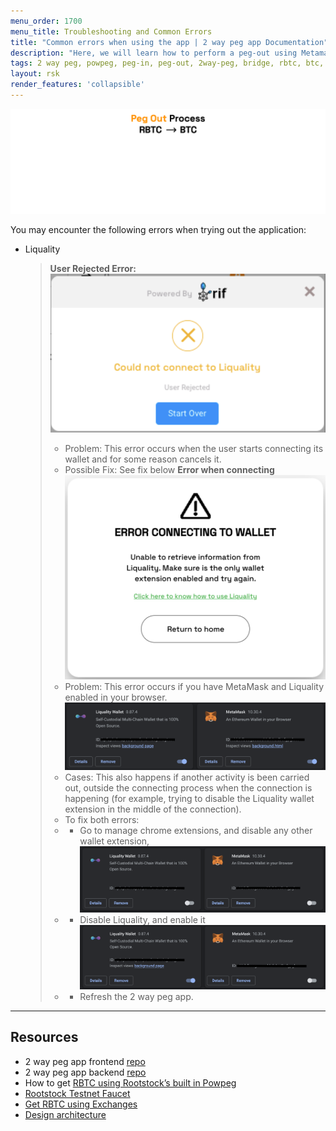 ```yaml
---
menu_order: 1700
menu_title: Troubleshooting and Common Errors
title: "Common errors when using the app | 2 way peg app Documentation"
description: "Here, we will learn how to perform a peg-out using Metamask Wallet."
tags: 2 way peg, powpeg, peg-in, peg-out, 2way-peg, bridge, rbtc, btc, testnet, mainnet, trezor, liquality, leger, guide, setup, integrate, use
layout: rsk
render_features: 'collapsible'
---
```


![2 way peg app (peg-out)](/assets/img/guides/two-way-peg-app/pegout.gif)

You may encounter the following errors when trying out the application:

[](#top "collapsible")
- Liquality
    > **User Rejected Error:** 
    > ![User Rejected error](/assets/img/guides/two-way-peg-app/liquality/common-errors/1-common-errors.png)
    > - Problem: This error occurs when the user starts connecting its wallet and for some reason cancels it.
    > - Possible Fix: See fix below
    > **Error when connecting**
    > ![Error connecting](/assets/img/guides/two-way-peg-app/liquality/common-errors/2-common-errors.png)
    > - Problem: This error occurs if you have MetaMask and Liquality enabled in your browser. 
    > ![MetaMask and Liquality enabled](/assets/img/guides/two-way-peg-app/liquality/common-errors/3-common-errors.png)
    > - Cases: This also happens if another activity is been carried out, outside the connecting process when the connection is happening (for example, trying to disable the Liquality wallet extension in the middle of the connection).
    > - To fix both errors: 
    > - * Go to manage chrome extensions, and disable any other wallet extension, 
    > ![Disable extensions](/assets/img/guides/two-way-peg-app/liquality/common-errors/4-common-errors.png)
    > - * Disable Liquality, and  enable it
    > ![Enable Liquality](/assets/img/guides/two-way-peg-app/liquality/common-errors/5-common-errors.png)
    > - * Refresh the 2 way peg app.
----

## Resources
* 2 way peg app frontend [repo](https://github.com/rsksmart/2wp-app)
* 2 way peg app backend [repo](https://github.com/rsksmart/2wp-api)
* How to get [RBTC using Rootstock’s built in Powpeg](https://developers.rootstock.io/guides/get-crypto-on-rsk/powpeg-btc-rbtc/)
* [Rootstock Testnet Faucet](https://faucet.rootstock.io/)
* [Get RBTC using Exchanges](https://developers.rootstock.io/guides/get-crypto-on-rsk/rbtc-exchanges/)
* [Design architecture](/guides/two-way-peg-app/advanced-operations/design-architecture/)
